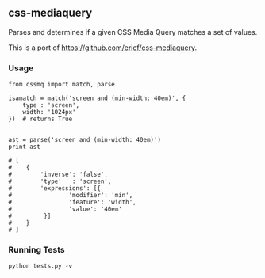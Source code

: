 ## css-mediaquery

Parses and determines if a given CSS Media Query matches a set of values.

This is a port of https://github.com/ericf/css-mediaquery.

### Usage

    from cssmq import match, parse

    isamatch = match('screen and (min-width: 40em)', {
        type : 'screen',
        width: '1024px'
    })  # returns True


    ast = parse('screen and (min-width: 40em)')
    print ast

    # [
    #    {
    #        'inverse': 'false',
    #        'type'   : 'screen',
    #        'expressions': [{
    #                'modifier': 'min',
    #                'feature': 'width',
    #                'value': '40em'
    #         }]
    #    }
    # ]

### Running Tests

    python tests.py -v
